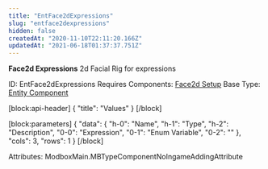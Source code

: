 ```yaml
---
title: "EntFace2dExpressions"
slug: "entface2dexpressions"
hidden: false
createdAt: "2020-11-10T22:11:20.166Z"
updatedAt: "2021-06-18T01:37:37.751Z"
---
```

**Face2d Expressions**
2d Facial Rig for expressions

ID: EntFace2dExpressions
Requires Components: [Face2d Setup](doc:entface2dsetup)
Base Type: [Entity Component](doc:componententity)

[block:api-header]
{
  "title": "Values"
}
[/block]

[block:parameters]
{
  "data": {
    "h-0": "Name",
    "h-1": "Type",
    "h-2": "Description",
    "0-0": "Expression",
    "0-1": "Enum Variable<Face2d Expression>",
    "0-2": ""
  },
  "cols": 3,
  "rows": 1
}
[/block]


Attributes:
ModboxMain.MBTypeComponentNoIngameAddingAttribute